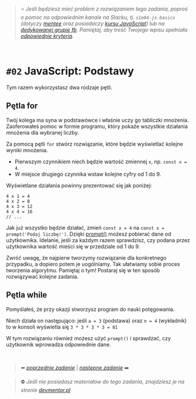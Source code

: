 > :star: _Jeśli będziesz mieć problem z rozwiązaniem tego zadania, poproś o pomoc na odpowiednim kanale na Slacku, tj. `s1e04-js-basics` (dotyczy [mentee](https://devmentor.pl/mentoring-javascript/) oraz posiadaczy [kursu JavaScript](https://devmentor.pl/p/javascript-for-beginners/)) lub na [dedykowanej grupie fb](https://www.facebook.com/groups/155234921740033). Pamiętaj, aby treść Twojego wpisu spełniała [odpowiednie kryteria](https://devmentor.pl/jak-prosic-o-pomoc/)._

&nbsp;

# `#02` JavaScript: Podstawy

Tym razem wykorzystasz dwa rodzaje pętli.

## Pętla for

Twój kolega ma syna w podstawówce i właśnie uczy go tabliczki mnożenia. Zaoferowałeś pomoc w formie programu, który pokaże wszystkie działania mnożenia dla wybranej liczby.

Za pomocą pętli `for` stwórz rozwiązanie, które będzie wyświetlać kolejne wyniki mnożenia.

- Pierwszym czynnikiem niech będzie wartość zmiennej `x`, np. `const x = 4`.
- W miejsce drugiego czynnika wstaw kolejne cyfry od 1 do 9.

Wyświetlane działania powinny prezentować się jak poniżej:

```
4 x 1 = 4
4 x 2 = 8
4 x 3 = 12
4 x 4 = 16
// ...
```

Jak już wszystko będzie działać, zmień `const x = 4` na `const x = prompt('Podaj liczbę!')`. Dzięki [prompt()](https://www.w3schools.com/jsref/met_win_prompt.asp) możesz pobierać dane od użytkownika. Idelanie, jeśli za każdym razem sprawdzisz, czy podana przez użytkownika wartość mieści się w przedziale od 1 do 9.

Zwróć uwagę, że najpierw tworzymy rozwiązanie dla konkretnego przypadku, a dopiero potem je uogólniamy. Tak ułatwiamy sobie proces tworzenia algorytmu. Pamiętaj o tym! Postaraj się w ten sposób rozwiązywać kolejne zadania.

## Pętla while

Pomyślałeś, że przy okazji stworzysz program do nauki potęgowania.

Niech działa on następująco: jeśli `a = 3` (podstawa) oraz `n = 4` (wykładnik) to w konsoli wyświetla się `3 * 3 * 3 * 3 = 81`

W tym rozwiązaniu również możesz użyć `prompt()` i sprawdzać, czy użytkownik wprowadza odpowiednie dane.

&nbsp;

> :arrow_left: [_poprzednie zadanie_](./../01) | [_następne zadanie_](./../03) :arrow_right:

> :no_entry: _Jeśli nie posiadasz materiałów do tego zadania, znajdziesz je na stronie [devmentor.pl](https://devmentor.pl/p/js-basics/)_
